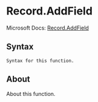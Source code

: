 ---
---

# Record.AddField

Microsoft Docs: [Record.AddField](https://docs.microsoft.com/en-us/powerquery-m/record-addfield)

## Syntax

```
Syntax for this function.
```

## About

About this function.

